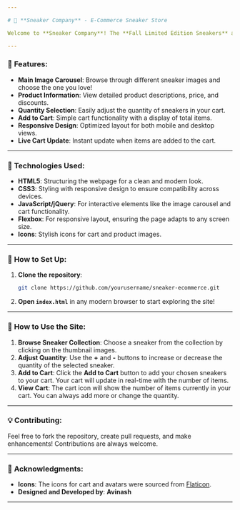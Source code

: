 ```yaml
---

# 👟 **Sneaker Company** - E-Commerce Sneaker Store

Welcome to **Sneaker Company**! The **Fall Limited Edition Sneakers** are here, offering the perfect blend of style, comfort, and durability. Explore our collection, add products to your cart, and enjoy a seamless online shopping experience. 🌟

---
```


### 🌟 **Features**:

- **Main Image Carousel**: Browse through different sneaker images and choose the one you love!
- **Product Information**: View detailed product descriptions, price, and discounts.
- **Quantity Selection**: Easily adjust the quantity of sneakers in your cart.
- **Add to Cart**: Simple cart functionality with a display of total items.
- **Responsive Design**: Optimized layout for both mobile and desktop views.
- **Live Cart Update**: Instant update when items are added to the cart.

---

### 🔧 **Technologies Used**:

- **HTML5**: Structuring the webpage for a clean and modern look.
- **CSS3**: Styling with responsive design to ensure compatibility across devices.
- **JavaScript/jQuery**: For interactive elements like the image carousel and cart functionality.
- **Flexbox**: For responsive layout, ensuring the page adapts to any screen size.
- **Icons**: Stylish icons for cart and product images.

---

### 🚀 **How to Set Up**:

1. **Clone the repository**:
    ```bash
    git clone https://github.com/yourusername/sneaker-ecommerce.git
    ```

2. **Open `index.html`** in any modern browser to start exploring the site!

---

### 🛒 **How to Use the Site**:

1. **Browse Sneaker Collection**: Choose a sneaker from the collection by clicking on the thumbnail images.
2. **Adjust Quantity**: Use the **+** and **-** buttons to increase or decrease the quantity of the selected sneaker.
3. **Add to Cart**: Click the **Add to Cart** button to add your chosen sneakers to your cart. Your cart will update in real-time with the number of items.
4. **View Cart**: The cart icon will show the number of items currently in your cart. You can always add more or change the quantity.

---

### 💡 **Contributing**:

Feel free to fork the repository, create pull requests, and make enhancements! Contributions are always welcome.

---


### 🎨 **Acknowledgments**:

- **Icons**: The icons for cart and avatars were sourced from [Flaticon](https://www.flaticon.com/).
- **Designed and Developed by**: **Avinash**

---
